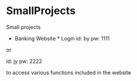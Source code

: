 # SmallProjects
Small projects

* Banking Website * 
Login
id: by
pw: 1111

or 

id: jy
pw: 2222

to access various functions included in the website
